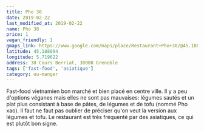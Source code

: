 ```yaml
---
title: Pho 38
date: 2019-02-22
last_modified_at: 2019-02-22
name: Pho 38
price: 1
vegan_friendly: 1
gmaps_link: https://www.google.com/maps/place/Restaurant+Pho+38/@45.1880958,5.7196203,15z/data=!4m2!3m1!1s0x0:0x7b05fbca40385a85?ved=2ahUKEwipm7jF1s_gAhUHNhoKHb_eD2MQ_BIwCnoECAIQCA
latitude: 45.188094
longitude: 5.719622
address: 38 Cours Berriat, 38000 Grenoble
tags: ['fast-food', 'asiatique']
category: ou-manger
---
```


Fast-food vietnamien bon marché et bien placé en centre ville. Il y a peu d'options véganes mais elles ne sont pas mauvaises: légumes sautés et un plat plus consistant à base de pâtes, de légumes et de tofu (nommé Pho xao). Il faut ne faut pas oublier de préciser qu'on veut la version aux légumes et tofu. Le restaurant est très fréquenté par des asiatiques, ce qui est plutôt bon signe.